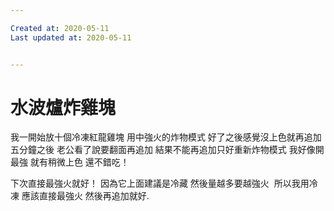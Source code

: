 ```yaml
---

Created at: 2020-05-11
Last updated at: 2020-05-11


---
```


# 水波爐炸雞塊


我一開始放十個冷凍紅龍雞塊
用中強火的炸物模式
好了之後感覺沒上色就再追加五分鐘之後
老公看了說要翻面再追加
結果不能再追加只好重新炸物模式
我好像開最強
就有稍微上色 還不錯吃！

下次直接最強火就好！
因為它上面建議是冷藏 然後量越多要越強火 
所以我用冷凍 應該直接最強火 然後再追加就好.

